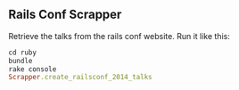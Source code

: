 
## Rails Conf Scrapper

Retrieve the talks from the rails conf website. Run it like this:

```ruby
cd ruby
bundle
rake console
Scrapper.create_railsconf_2014_talks
```
